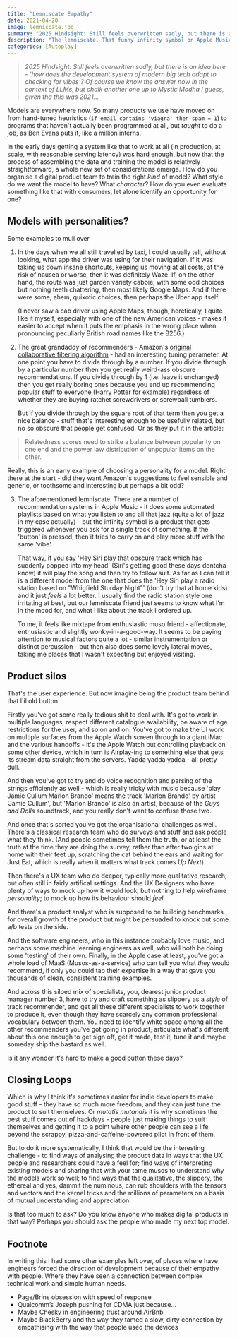 ```yaml
---
title: "Lemniscate Empathy"
date: 2021-04-20
image: lemniscate.jpg
summary: "2025 Hindsight: Still feels overwritten sadly, but there is an idea here - 'how does the development system of modern big tech adapt to checking for vibes'? Of course we know the answer now in the context of LLMs, but chalk another one up to Mystic Modha I guess, given tha this was 2021..."
description: "The lemniscate. That funny infinity symbol on Apple Music, hides a model that feels like it's tuned just right. But how do you engineer for empathy?"
categories: [Autoplay]
---
```


> _2025 Hindsight: Still feels overwritten sadly, but there is an idea here - 'how does the development system of modern big tech adapt to checking for vibes'? Of course we know the answer now in the context of LLMs, but chalk another one up to Mystic Modha I guess, given tha this was 2021..._

Models are everywhere now. So many products we use have moved on from hand-tuned heuristics (`if email contains 'viagra' then spam = 1`) to programs that haven't actually been programmed at all, but *taught* to do a job, as Ben Evans puts it, like a million interns. 

In the early days getting a system like that to work at all (in production, at scale, with reasonable serving latency) was hard enough, but now that the process of assembling the data and training the model is relatively straightforward, a whole new set of considerations emerge. How do you organise a digital product team to train the right *kind* of model? What style do we want the model to have? What *character*? How do you even evaluate something like that with consumers, let alone identify an opportunity for one?

## Models with personalities?

Some examples to mull over

1. In the days when we all still travelled by taxi, I could usually tell, without looking, what app the driver was using for their navigation. If it was taking us down insane shortcuts, keeping us moving at all costs, at the risk of nausea or worse, then it was definitely Waze. If, on the other hand, the route was just garden variety cabbie, with some odd choices but nothing teeth chattering, then most likely Google Maps. And if there were some, ahem, quixotic choices, then perhaps the Uber app itself.

	(I never saw a cab driver using Apple Maps, though, heretically, I quite like it myself, especially with one of the new American voices - makes it easier to accept when it puts the emphasis in the wrong place when pronouncing peculiarly British road names like the B256.)

2. The great grandaddy of recommenders - Amazon's [original collaborative filtering algorithm](https://assets.amazon.science/76/9e/7eac89c14a838746e91dde0a5e9f/two-decades-of-recommender-systems-at-amazon.pdf) - had an interesting tuning parameter. At one point you have to divide through by a number. If you divide through by a particular number then you get really weird-ass obscure recommendations. If you divide through by 1 (i.e. leave it unchanged) then you get really boring ones because you end up recommending popular stuff to everyone (Harry Potter for example) regardless of whether they are buying ratchet screwdrivers or screwball tumblers.

	But if you divide through by the square root of that term then you get a nice balance - stuff that's interesting enough to be usefully related, but no so obscure that people get confused. Or as they put it in the article:
	
> Relatedness scores need to strike a balance between popularity on one end and the power law distribution of unpopular items on the other.

Really, this is an early example of choosing a personality for a model. Right there at the start - did they want Amazon's suggestions to feel sensible and generic, or toothsome and interesting but perhaps a bit odd?

3. The aforementioned lemniscate. There are a number of recommendation systems in Apple Music - it does some automated playlists based on what you listen to and all that jazz (quite a lot of jazz in my case actually) - but the infinity symbol is a product that gets triggered whenever you ask for a single track of something. If the 'button' is pressed, then it tries to carry on and play more stuff with the same 'vibe'.

	That way, if you say 'Hey Siri play that obscure track which has suddenly popped into my head' (Siri's getting good these days dontcha know) it will play the song and then try to follow suit. As far as I can tell it is a different model from the one that does the 'Hey Siri play a radio station based on "Whigfield Sturday Night"' (don't try that at home kids) and it just *feels* a lot better. I usually find the radio station style one irritating at best, but our lemniscate friend just seems to know what I'm in the mood for, and what I like about the track I ordered up. 

	To me, it feels like mixtape from enthusiastic muso friend - affectionate, enthusiastic and slightly wonky-in-a-good-way. It seems to be paying attention to musical factors quite a lot - similar instrumentation or distinct percussion - but then also does some lovely lateral moves, taking me places that I wasn't expecting but enjoyed visiting. 

## Product silos
That's the user experience. But now imagine being the product team behind that l'il old button.

Firstly you've got some really tedious shit to deal with. It's got to work in multiple languages, respect different catalogue availability, be aware of age restrictions for the user, and so on and on. You've got to make the UI work on multiple surfaces from the Apple Watch screen through to a giant iMac and the various handoffs - it's the Apple Watch but controlling playback on some other device, which in turn is Airplay-ing to something else that gets its stream data straight from the servers. Yadda yadda yadda - all pretty dull.

And then you've got to try and do voice recognition and parsing of the strings efficiently as well - which is really tricky with music because 'play Jamie Cullum Marlon Brando' means the track 'Marlon Brando' by artist 'Jamie Cullum', but 'Marlon Brando' is also an artist, because of the *Guys and Dolls* soundtrack, and you really don't want to confuse those two. 

And once that's sorted you've got the organisational challenges as well. There's a classical research team who do surveys and stuff and ask people what they think. (And people sometimes tell them the truth, or at least the truth at the time they are doing the survey, rather than after two gins at home with their feet up, scratching the cat behind the ears and waiting for Just Eat, which is really when it matters what track comes *Up Next*) 

Then there's a UX team who do deeper, typically more qualitative research, but often still in fairly artifical settings. And the UX Designers who have plenty of ways to mock up how it would look, but nothing to help wireframe *personality*; to mock up how its behaviour should *feel*.

And there's a product analyst who is supposed to be building benchmarks for overall growth of the product but might be persuaded to knock out some a/b tests on the side.

And the software engineers, who in this instance probably love music, and perhaps some machine learning engineers as well, who will both be doing some 'testing' of their own. Finally, in the Apple case at least, you've got a whole load of MaaS (Musos-as-a-service) who can tell you what *they* would recommend, if only you could tap their expertise in a way that gave you thousands of clean, consistent training examples. 

And across this siloed mix of specialists, you, dearest junior product manager number 3, have to try and craft something as slippery as a *style* of track recommender, and get all these different specialists to work together to produce it, even though they have scarcely any common professional vocabulary between them. You need to identify white space among all the other recommenders you've got going in product, articulate what's different about this one enough to get sign off, get it made, test it, tune it and maybe someday ship the bastard as well. 

Is it any wonder it's hard to make a good button these days? 

## Closing Loops
Which is  why I think it's sometimes easier for indie developers to make good stuff - they have so much more freedom, and they can just tune the product to suit themselves. Or *mutatis mutandis* it is why sometimes the best stuff comes out of hackdays - people just making things to suit themselves and getting it to a point where other people can see a life beyond the scrappy, pizza-and-caffeine-powered pilot in front of them. 

But to do it more systematically, I think that would be the interesting challenge - to find ways of analysing the product data in ways that the UX people and researchers could have a feel for; find ways of interpreting existing models and sharing that with your tame musos to understand why the models work so well; to find ways that the qualitative, the slippery, the ethereal and yes, dammit the numinous, can rub shoulders with the tensors and vectors and the kernel tricks and the millions of parameters on a basis of mutual understanding and appreciation. 

Is that too much to ask? Do you know anyone who makes digital products in that way? Perhaps you should ask the people who made my next top model. 

## Footnote
In writing this I had some other examples left over, of places where have engineers forced the direction of development because of their empathy with people. Where they have seen a connection between complex technical work and simple human needs. 

- Page/Brins obsession with speed of response
- Qualcomm’s Joseph pushing for CDMA just because…
- Maybe Chesky in engineering trust around AirBnb
- Maybe BlackBerry and the way they tamed a slow, dirty connection by empathising with the way that people used the devices

